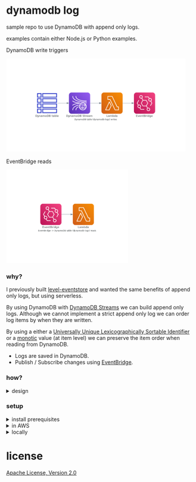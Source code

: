 # dynamodb log

sample repo to use DynamoDB with append only logs.

examples contain either Node.js or Python examples.

DynamoDB write triggers

<img src="./diagrams/writes.png" height="250" alt="DynamoDB table(dynamodb-logs) writes">

EventBridge reads

<img src="./diagrams/reads.png" height="250" alt="EventBridge DynamoDB table (dynamodb-logs)">

### why?

I previously built [level-eventstore] and wanted the same benefits of append only logs, but using serverless.

By using DynamoDB with [DynamoDB Streams] we can build append only logs.
Although we cannot implement a strict append only log we can order log items by when they are written.

By using a either a [Universally Unique Lexicographically Sortable Identifier] or a [monotic] value (at item level) we can preserve the item order when reading from DynamoDB.

- Logs are saved in DynamoDB.
- Publish / Subscribe changes using [EventBridge].

### how?

<details>
  <summary>design</summary>

### writing to DynamoDB

example payload written to DynamoDB

```json
{
  "pk": "users#12#stream",
  "sk": "1610121906-rnd",
  "type": "create",
  "log": "users",
  "payload": {
    "id": "12",
    "email": "test@example.com"
  }
}
```

- pk (partition key) is `log name#id#stream`
- sk (sort key) should be a [lexicographic] [monotic] value, our suggestion would be to use [ulid] for the sort key.
- type is the name of the event useful for event handlers.
- log name of log.
- payload should contain the id and any optional extra fields.

When items are written to DynamoDB they are written to the DynamoDB stream for the shard they belong to in the order they are written.

The lambda is then triggered which will publish the changed keys to [EventBridge].

### example lambda triggers

- [Node.js lambda trigger](./src/trigger.js)
- [Python lambda trigger](./src/trigger.py)

### example event handlers triggered by EventBridge

- [Node.js event handler example](./src/handler.js)
- [Python event handler example](./src/handler.py)

</details>

### setup

<details>
  <summary>install prerequisites</summary>

### only required if using python

- [python 3.8.6](https://www.python.org/downloads/release/python-386)
- [virtualenv](https://virtualenv.pypa.io/en/latest/installation.html)

### required to run locally in offline mode and for linting

- [docker](https://www.docker.io)
- [docker-compose](https://docs.docker.com/compose)

### required (serverless framework and tools)

- [nodejs](https://nodejs.org)

</details>

<details>
  <summary>in AWS</summary>

export AWS credentials before running `cli.sh`

### Node.js

```sh
npm i
./cli.sh
npx sls -c serverless-node.yml --stage dev deploy
```

### Python

```sh
npm i
./cli.sh
rm -rf venv
virtualenv venv
. venv/bin/activate
pip3 install -r requirements.txt
npx sls -c serverless-python.yml --stage dev deploy
rm -rf venv
```

Query DynamoDB

```sh
./cli.sh
export AWS_DEFAULT_REGION=us-east-1
aws dynamodb put-item \
  --table-name local-dynamodb-logs \
  --item """
  {
    \"pk\": { \"S\": \"users#12#stream\" },
    \"sk\": { \"S\": \"$(date '+%s')\" },
    \"type\": { \"S\": \"create\" },
    \"log\": { \"S\": \"users\" },
    \"payload\": { \"M\": {
      \"id\": { \"S\": \"12\"},
      \"email\": { \"S\": \"test@example.com\"}
    }}
  }"""
npx dynamodb-query-cli \
  --region us-east-1
```

</details>

<details>
  <summary>locally</summary>

```sh
docker-compose up -d
npx sls --stage=local -c dynamodb.local.yml dynamodb migrate
```

### Node.js

```sh
npx sls --stage=local -c serverless-node.yml offline start
```

### Python

```sh
virtualenv venv
. venv/bin/activate
pip3 install -r requirements.txt
npx sls --stage=local -c serverless-python.yml offline start
```

Add item using aws cli

```sh
./cli.sh
export AWS_ACCESS_KEY_ID=x
export AWS_SECRET_ACCESS_KEY=x
export AWS_DEFAULT_REGION=us-east-1
aws dynamodb put-item \
  --table-name local-dynamodb-logs \
  --item """
  {
    \"pk\": { \"S\": \"users#12#stream\" },
    \"sk\": { \"S\": \"$(date '+%s')\" },
    \"type\": { \"S\": \"create\" },
    \"log\": { \"S\": \"users\" },
    \"payload\": { \"M\": {
      \"id\": { \"S\": \"12\"},
      \"email\": { \"S\": \"test@example.com\"}
    }}
  }""" \
  --endpoint http://localhost:8000
```

Query DynamoDB

```sh
./cli.sh
npx dynamodb-query-cli \
  --region us-east-1 \
  --endpoint http://localhost:8000
```

```sh
docker-compose down
```

</details>

# license

[Apache License, Version 2.0](LICENSE)

[eventbridge]: https://aws.amazon.com/eventbridge/
[level-eventstore]: https://github.com/JamesKyburz/level-eventstore
[dynamodb streams]: https://docs.aws.amazon.com/amazondynamodb/latest/developerguide/Streams.html
[universally unique lexicographically sortable identifier]: https://github.com/ulid/spec
[monotic]: https://en.wikipedia.org/wiki/Monotonic_function
[lexicographic]: https://en.wikipedia.org/wiki/Lexicographic_order
[ulid]: https://github.com/ulid/spec
